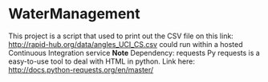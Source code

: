 # WaterManagement
This project is a script that used to print out the CSV file on this link: http://rapid-hub.org/data/angles_UCI_CS.csv  could run within a hosted Continuous Integration service 
**Note**
Dependency: requests
Py requests is a easy-to-use tool to deal with HTML in python. Link here: http://docs.python-requests.org/en/master/

